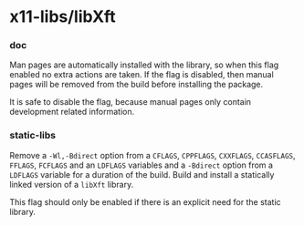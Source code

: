 # x11-libs/libXft

### doc
Man pages are automatically installed with the library, so when this flag enabled no extra actions are taken. If the flag is disabled, then manual pages will be removed from the build before installing the package.

It is safe to disable the flag, because manual pages only contain development related information.

### static-libs
Remove a `-Wl,-Bdirect` option from a `CFLAGS`, `CPPFLAGS`, `CXXFLAGS`, `CCASFLAGS`, `FFLAGS`, `FCFLAGS` and an `LDFLAGS` variables and a `-Bdirect` option from a `LDFLAGS` variable for a duration of the build. Build and install a statically linked version of a `libXft` library.

This flag should only be enabled if there is an explicit need for the static library.
